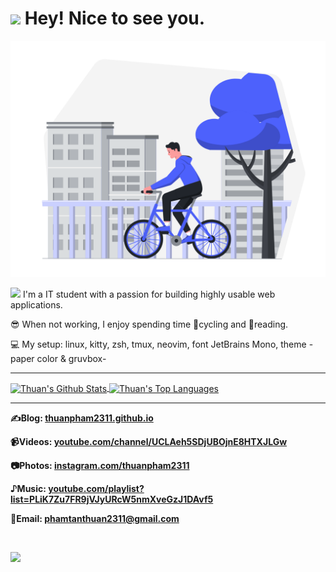 <h1><img src="https://emojis.slackmojis.com/emojis/images/1531849430/4246/blob-sunglasses.gif?1531849430" width="30"/> Hey! Nice to see you.</h1>

![](./img/Cycling.png)

<img src="https://camo.githubusercontent.com/7d5c1327f28f30dd3b242d60c92fa399051bd5765af36f7c8df5138ac67d8f7b/68747470733a2f2f6d656469612e67697068792e636f6d2f6d656469612f6659536e486c75667365636f38466839335a2f67697068792e676966" width="25"/> I'm a IT student with a passion for building highly usable web applications.

😎 When not working, I enjoy spending time 🚴cycling and 📔reading.

💻 My setup: linux, kitty, zsh, tmux, neovim, font JetBrains Mono, theme -paper color & gruvbox-

---

<a href="https://github.com/anuraghazra/github-readme-stats">
  <img align="center" alt="Thuan's Github Stats" src="https://github-readme-stats.vercel.app/api?username=thuanpham2311&show_icons=true&hide_border=true&theme=dark"/>
</a>

<a href="https://github.com/anuraghazra/github-readme-stats">
  <img align="center" alt="Thuan's Top Languages" src="https://github-readme-stats.vercel.app/api/top-langs/?username=thuanpham2311&layout=compact&hide_border=true&theme=dark"/>
</a>

---

**✍Blog: [thuanpham2311.github.io](https://thuanpham2311.github.io)**

**📹Videos: [youtube.com/channel/UCLAeh5SDjUBOjnE8HTXJLGw ](https://www.youtube.com/channel/UCLAeh5SDjUBOjnE8HTXJLGw)**

**📷Photos: [instagram.com/thuanpham2311](https://www.instagram.com/thuanpham2311)**

**♪Music: [youtube.com/playlist?list=PLiK7Zu7FR9jVJyURcW5nmXveGzJ1DAvf5](https://www.youtube.com/playlist?list=PLiK7Zu7FR9jVJyURcW5nmXveGzJ1DAvf5)**

**📧Email: [phamtanthuan2311@gmail.com](mailto:phamtanthuan2311@gmail.com)**

<br />

![](https://komarev.com/ghpvc/?username=thuanpham2311&label=PROFILE+VIEWS)
